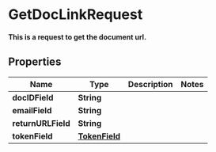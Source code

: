 

# GetDocLinkRequest

#### This is a request to get the document url.

## Properties

Name | Type | Description | Notes
------------ | ------------- | ------------- | -------------
**docIDField** | **String** |  | 
**emailField** | **String** |  | 
**returnURLField** | **String** |  | 
**tokenField** | [**TokenField**](TokenField.md) |  | 



